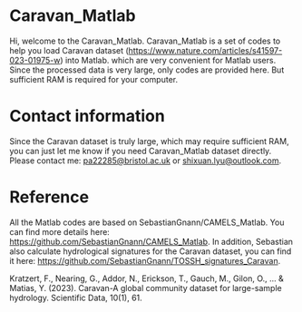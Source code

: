# Caravan_Matlab
Hi, welcome to the Caravan_Matlab. Caravan_Matlab is a set of codes to help you load Caravan dataset (https://www.nature.com/articles/s41597-023-01975-w) into Matlab. which are very convenient for Matlab users. 
Since the processed data is very large, only codes are provided here. But sufficient RAM is required for your computer. 

# Contact information
Since the Caravan dataset is truly large, which may require sufficient RAM, you can just let me know if you need Caravan_Matlab dataset directly. Please contact me: pa22285@bristol.ac.uk or shixuan.lyu@outlook.com.

# Reference
All the Matlab codes are based on SebastianGnann/CAMELS_Matlab. You can find more details here: https://github.com/SebastianGnann/CAMELS_Matlab. 
In addition, Sebastian also calculate hydrological signatures for the Caravan dataset, you can find it here: https://github.com/SebastianGnann/TOSSH_signatures_Caravan.

Kratzert, F., Nearing, G., Addor, N., Erickson, T., Gauch, M., Gilon, O., ... & Matias, Y. (2023). Caravan-A global community dataset for large-sample hydrology. Scientific Data, 10(1), 61.
